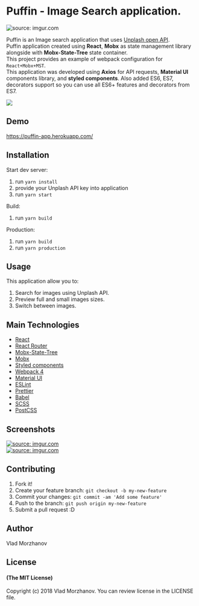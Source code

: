 # Puffin - Image Search application.

<img src="https://i.imgur.com/0eRcJW3l.png" title="source: imgur.com" />

Puffin is an Image search application that uses <a href="https://unsplash.com/" target="_blank">Unplash open API</a>.<br>
Puffin application created using <b>React</b>, <b>Mobx</b> as state management library alongside with <b>Mobx-State-Tree</b> state container.<br>
This project provides an example of webpack configuration for `React+Mobx+MST`.<br>
This application was developed using <b>Axios</b> for API requests, <b>Material UI</b> components library, and <b>styled components</b>. Also added ES6, ES7, decorators support so you can use all ES6+ features and decorators from ES7.

<img src="https://i.imgur.com/yrJR9hB.png"/>

## Demo

https://puffin-app.herokuapp.com/

## Installation

Start dev server:
1. run `yarn install`
2. provide your Unplash API key into application
3. run `yarn start`

Build:
1. run `yarn build`

Production:
1. run `yarn build`
2. run `yarn production`

## Usage

This application allow you to:
1. Search for images using Unplash API.
2. Preview full and small images sizes.
3. Switch between images.

## Main Technologies

- <a href="https://reactjs.org/">React</a>
- <a href="https://reacttraining.com/react-router/">React Router</a>
- <a href="https://github.com/mobxjs/mobx-state-tree">Mobx-State-Tree</a>
- <a href="https://github.com/mobxjs/mobx">Mobx</a>
- <a href="https://www.styled-components.com/">Styled components</a>
- <a href="https://webpack.js.org/">Webpack 4</a>
- <a href="https://material-ui.com/">Material UI</a>
- <a href="https://eslint.org/">ESLint</a>
- <a href="https://github.com/prettier/prettier">Prettier</a>
- <a href="https://babeljs.io/">Babel</a>
- <a href="https://sass-lang.com/">SCSS</a>
- <a href="https://postcss.org/">PostCSS</a>

## Screenshots

<a href="https://imgur.com/0eRcJW3"><img src="https://i.imgur.com/0eRcJW3l.png" title="source: imgur.com" /></a>
<br>
<a href="https://imgur.com/27eeq6B"><img src="https://i.imgur.com/27eeq6Bl.png?2" title="source: imgur.com" /></a>

## Contributing

1. Fork it!
2. Create your feature branch: `git checkout -b my-new-feature`
3. Commit your changes: `git commit -am 'Add some feature'`
4. Push to the branch: `git push origin my-new-feature`
5. Submit a pull request :D

## Author

Vlad Morzhanov

## License

#### (The MIT License)

Copyright (c) 2018 Vlad Morzhanov.
You can review license in the LICENSE file.

